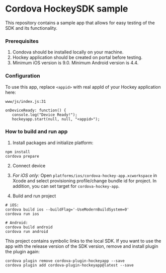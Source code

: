 # Cordova HockeySDK sample
This repository contains a sample app that allows for easy testing of the SDK and its functionality.

### Prerequisites
1) Condova should be installed locally on your machine.
2) Hockey application should be created on portal before testing.
3) Minimum iOS version is 9.0. Minimum Android version is 4.4.

### Configuration
To use this app, replace `<appid>` with real appId of your Hockey application here:

`www/js/index.js:31`
```
onDeviceReady: function() {
   console.log("Device Ready!");
   hockeyapp.start(null, null, "<appid>");
```

### How to build and run app

1) Install packages and initialize platform:
```
npm install
cordova prepare
```

2) Connect device

3) *For iOS only:* Open `platforms/ios/cordova-hockey-app.xcworkspace` in Xcode and select provisioning profile/change bundle id for project. In addition, you can set target for `cordova-hockey-app`.

4) Build and run project
```
# iOS:
cordova build ios --buildFlag='-UseModernBuildSystem=0'
cordova run ios

# Android:
cordova build android
cordova run android
```

This project contains symbolic links to the local SDK. If you want to use the app with the release version of the SDK version, remove and install plugin the plugin again:
```
cordova plugin remove cordova-plugin-hockeyapp --save
cordova plugin add cordova-plugin-hockeyapp@latest --save
```

